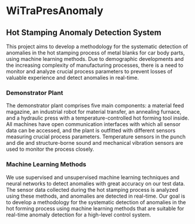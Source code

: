 # WiTraPresAnomaly

## Hot Stamping Anomaly Detection System

This project aims to develop a methodology for the systematic detection of anomalies in the hot stamping process of metal blanks for car body parts, using machine learning methods. Due to demographic developments and the increasing complexity of manufacturing processes, there is a need to monitor and analyze crucial process parameters to prevent losses of valuable experience and detect anomalies in real-time.

### Demonstrator Plant

The demonstrator plant comprises five main components: a material feed magazine, an industrial robot for material transfer, an annealing furnace, and a hydraulic press with a temperature-controlled hot forming tool inside. All machines have open communication interfaces with which all sensor data can be accessed, and the plant is outfitted with different sensors measuring crucial process parameters. Temperature sensors in the punch and die and structure-borne sound and mechanical vibration sensors are used to monitor the process closely.

### Machine Learning Methods
We use supervised and unsupervised machine learning techniques and neural networks to detect anomalies with great accuracy on our test data. The sensor data collected during the hot stamping process is analyzed using these methods, and anomalies are detected in real-time. Our goal is to develop a methodology for the systematic detection of anomalies in the hot forming process using machine learning methods that are suitable for real-time anomaly detection for a high-level control system.
